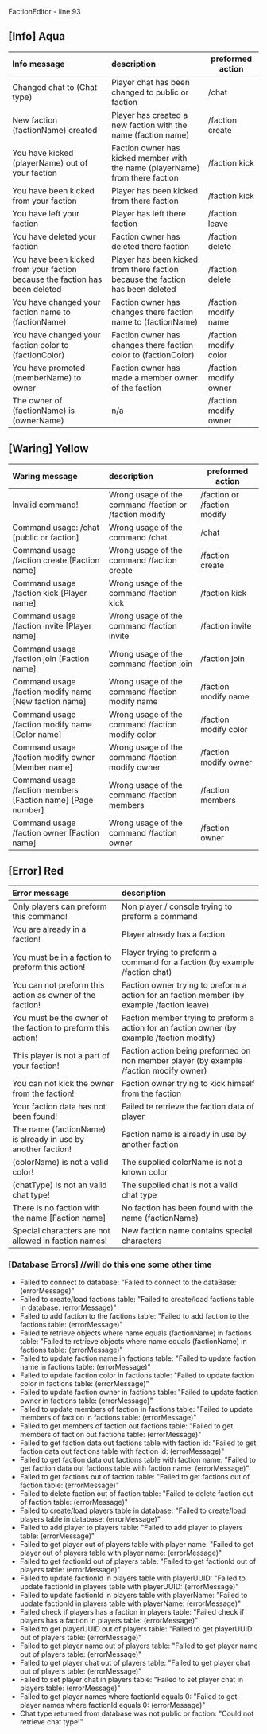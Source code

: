 FactionEditor - line 93
## [Info] Aqua
| Info message                                                                | description                                                                    | preformed action      |
|:----------------------------------------------------------------------------|:-------------------------------------------------------------------------------|-----------------------|
| Changed chat to (Chat type)                                                 | Player chat has been changed to public or faction                              | /chat                 |
| New faction (factionName) created                                           | Player has created a new faction with the name (faction name)                  | /faction create       |                 
| You have kicked (playerName) out of your faction                            | Faction owner has kicked member with the name (playerName) from there faction  | /faction kick         |
| You have been kicked from your faction                                      | Player has been kicked from there faction                                      | /faction kick         |
| You have left your faction                                                  | Player has left there faction                                                  | /faction leave        |
| You have deleted your faction                                               | Faction owner has deleted there faction                                        | /faction delete       |
| You have been kicked from your faction because the faction has been deleted | Player has been kicked from there faction because the faction has been deleted | /faction delete       |                
| You have changed your faction name to (factionName)                         | Faction owner has changes there faction name to (factionName)                  | /faction modify name  |
| You have changed your faction color to (factionColor)                       | Faction owner has changes there faction color to (factionColor)                | /faction modify color |
| You have promoted (memberName) to owner                                     | Faction owner has made a member owner of the faction                           | /faction modify owner |
| The owner of (factionName) is (ownerName)                                   | n/a                                                                            | /faction modify owner |

## [Waring] Yellow 
| Waring message                                              | description                                            | preformed action                        |
|:------------------------------------------------------------|:-------------------------------------------------------|-----------------------------------------|
| Invalid command!                                            | Wrong usage of the command /faction or /faction modify | /faction or /faction modify             |
| Command usage: /chat [public or faction]                    | Wrong usage of the command /chat                       | /chat                                   |
| Command usage /faction create [Faction name]                | Wrong usage of the command /faction create             | /faction create                         |
| Command usage /faction kick [Player name]                   | Wrong usage of the command /faction kick               | /faction kick                           |
| Command usage /faction invite [Player name]                 | Wrong usage of the command /faction invite             | /faction invite                         |
| Command usage /faction join [Faction name]                  | Wrong usage of the command /faction join               | /faction join                           |
| Command usage /faction modify name [New faction name]       | Wrong usage of the command /faction modify name        | /faction modify name                    |
| Command usage /faction modify name [Color name]             | Wrong usage of the command /faction modify color       | /faction modify color                   |
| Command usage /faction modify owner [Member name]           | Wrong usage of the command /faction modify owner       | /faction modify owner                   |
| Command usage /faction members [Faction name] [Page number] | Wrong usage of the command /faction members            | /faction members                        |
| Command usage /faction owner [Faction name]                 | Wrong usage of the command /faction owner              | /faction owner                          |

## [Error] Red
| Error message                                                | description                                                                                 |
|:-------------------------------------------------------------|:--------------------------------------------------------------------------------------------|
| Only players can preform this command!                       | Non player / console trying to preform a command                                            | 
| You are already in a faction!                                | Player already has a faction                                                                |
| You must be in a faction to preform this action!             | Player trying to preform a command for a faction (by example /faction chat)                 |
| You can not preform this action as owner of the faction!     | Faction owner trying to preform a action for an faction member (by example /faction leave)  |
| You must be the owner of the faction to preform this action! | Faction member trying to preform a action for an faction owner (by example /faction modify) |
| This player is not a part of your faction!                   | Faction action being preformed on non member player (by example /faction modify owner)      |
| You can not kick the owner from the faction!                 | Faction owner trying to kick himself from the faction                                       |
| Your faction data has not been found!                        | Failed te retrieve the faction data of player                                               |
| The name (factionName) is already in use by another faction! | Faction name is already in use by another faction                                           | *
| (colorName) is not a valid color!                            | The supplied colorName is not a known color                                                 |
| (chatType) Is not an valid chat type!                        | The supplied chat is not a valid chat type                                                  |
| There is no faction with the name [Faction name]             | No faction has been found with the name (factionName)                                       |
| Special characters are not allowed in faction names!         | New faction name contains special characters                                                |        

### [Database Errors] //will do this one some other time 
- Failed to connect to database: "Failed to connect to the dataBase: (errorMessage)"
- Failed to create/load factions table: "Failed to create/load factions table in database: (errorMessage)"
- Failed to add faction to the factions table: "Failed to add faction to the factions table: (errorMessage)" 
- Failed te retrieve objects where name equals (factionName) in factions table: "Failed te retrieve objects where name equals (factionName) in factions table: (errorMessage)"
- Failed to update faction name in factions table: "Failed to update faction name in factions table: (errorMessage)"
- Failed to update faction color in factions table: "Failed to update faction color in factions table: (errorMessage)"
- Failed to update faction owner in factions table: "Failed to update faction owner in factions table: (errorMessage)"
- Failed to update members of faction in factions table: "Failed to update members of faction in factions table: (errorMessage)"
- Failed to get members of faction out factions table: "Failed to get members of faction out factions table: (errorMessage)"
- Failed to get faction data out factions table with faction id: "Failed to get faction data out factions table with faction id: (errorMessage)"
- Failed to get faction data out factions table with faction name: "Failed to get faction data out factions table with faction name: (errorMessage)"
- Failed to get factions out of faction table: "Failed to get factions out of faction table: (errorMessage)"
- Failed to delete faction out of faction table: "Failed to delete faction out of faction table: (errorMessage)"
- Failed to create/load players table in database: "Failed to create/load players table in database: (errorMessage)"
- Failed to add player to players table: "Failed to add player to players table: (errorMessage)"
- Failed to get player out of players table with player name: "Failed to get player out of players table with player name: (errorMessage)"
- Failed to get factionId out of players table: "Failed to get factionId out of players table: (errorMessage)"
- Failed to update factionId in players table with playerUUID: "Failed to update factionId in players table with playerUUID: (errorMessage)"
- Failed to update factionId in players table with playerName: "Failed to update factionId in players table with playerName: (errorMessage)"
- Failed check if players has a faction in players table: "Failed check if players has a faction in players table: (errorMessage)"
- Failed to get playerUUID out of players table: "Failed to get playerUUID out of players table: (errorMessage)"
- Failed to get player name out of players table: "Failed to get player name out of players table: (errorMessage)"
- Failed to get player chat out of players table: "Failed to get player chat out of players table: (errorMessage)"
- Failed to set player chat in players table: "Failed to set player chat in players table: (errorMessage)"
- Failed to get player names where factionId equals 0: "Failed to get player names where factionId equals 0: (errorMessage)"
- Chat type returned from database was not public or faction: "Could not retrieve chat type!"